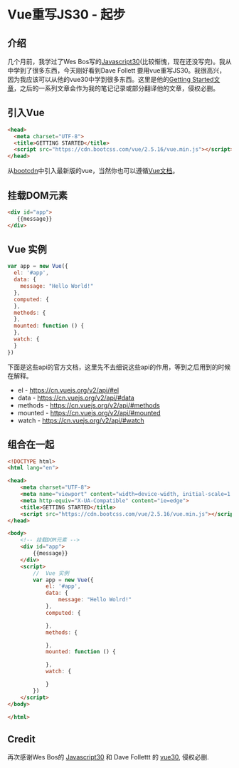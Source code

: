 # Vue重写JS30 - 起步

## 介绍

几个月前，我学过了Wes Bos写的[Javascript30](https://javascript30.com/)(比较惭愧，现在还没写完)。我从中学到了很多东西，今天刚好看到Dave Follett 要用vue重写JS30。我很高兴，因为我应该可以从他的vue30中学到很多东西。这里是他的[Getting Started文章](https://davefollett.io/2018/08/01/a-new-vue-on-javascript30-getting-started/)，之后的一系列文章会作为我的笔记记录或部分翻译他的文章，侵权必删。

## 引入Vue



```html
<head>
  <meta charset="UTF-8">
  <title>GETTING STARTED</title>
  <script src="https://cdn.bootcss.com/vue/2.5.16/vue.min.js"></script>
</head>
```

从[bootcdn](https://www.bootcdn.cn/vue/)中引入最新版的vue，当然你也可以遵循[Vue文档](https://cn.vuejs.org/v2/guide/installation.html)。

## 挂载DOM元素

```html
<div id="app">
   {{message}}
</div>
```

##  Vue 实例

```javascript
var app = new Vue({
  el: '#app',
  data: {
    message: "Hello World!"
  },
  computed: {
  },
  methods: {
  },
  mounted: function () {
  },
  watch: {
  }
})
```

下面是这些api的官方文档，这里先不去细说这些api的作用，等到之后用到的时候在解释。

* el - https://cn.vuejs.org/v2/api/#el
* data - https://cn.vuejs.org/v2/api/#data
* methods - https://cn.vuejs.org/v2/api/#methods
* mounted - https://cn.vuejs.org/v2/api/#mounted
* watch - https://cn.vuejs.org/v2/api/#watch 

## 组合在一起



```html
<!DOCTYPE html>
<html lang="en">

<head>
    <meta charset="UTF-8">
    <meta name="viewport" content="width=device-width, initial-scale=1.0">
    <meta http-equiv="X-UA-Compatible" content="ie=edge">
    <title>GETTING STARTED</title>
    <script src="https://cdn.bootcss.com/vue/2.5.16/vue.min.js"></script>
</head>

<body>
    <!-- 挂载DOM元素 -->
    <div id="app">
        {{message}}
    </div>
    <script>
        //  Vue 实例
        var app = new Vue({
            el: '#app',
            data: {
                message: "Hello Wolrd!"
            },
            computed: {

            },
            methods: {

            },
            mounted: function () {

            },
            watch: {

            }
        })
    </script>
</body>

</html>
```

## Credit

再次感谢Wes Bos的 [Javascript30](https://javascript30.com/) 和 Dave Follettt 的 [vue30](https://davefollett.io/2018/08/01/a-new-vue-on-javascript30-getting-started/), 侵权必删.


